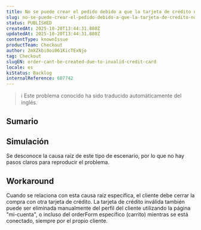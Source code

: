 ```yaml
---
title: No se puede crear el pedido debido a que la tarjeta de crédito no es válida
slug: no-se-puede-crear-el-pedido-debido-a-que-la-tarjeta-de-credito-no-es-valida
status: PUBLISHED
createdAt: 2025-10-20T13:44:31.880Z
updatedAt: 2025-10-20T13:44:31.880Z
contentType: knownIssue
productTeam: Checkout
author: 2mXZkbi0oi061KicTExNjo
tag: Checkout
slugEN: order-cant-be-created-due-to-invalid-credit-card
locale: es
kiStatus: Backlog
internalReference: 607742
---
```


>ℹ️ Este problema conocido ha sido traducido automáticamente del inglés.

## Sumario

## Simulación


Se desconoce la causa raíz de este tipo de escenario, por lo que no hay pasos claros para reproducir el problema.

## Workaround


Cuando se relaciona con esta causa raíz específica, el cliente debe cerrar la compra con otra tarjeta de crédito. La tarjeta de crédito inválida también puede ser eliminada manualmente del perfil del cliente utilizando la página "mi-cuenta", o incluso del orderForm específico (carrito) mientras se está conectado, siempre por el propio cliente.


